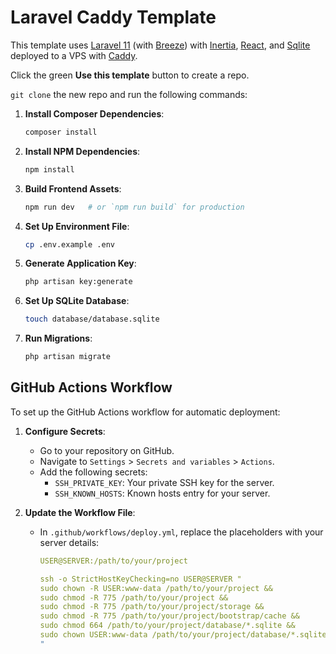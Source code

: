# Laravel Caddy Template

This template uses [Laravel 11](https://laravel.com/) (with [Breeze](https://laravel.com/docs/11.x/starter-kits#breeze-and-inertia)) with [Inertia](https://inertiajs.com/), [React](https://react.dev/), and [Sqlite](https://www.sqlite.org/) deployed to a VPS with [Caddy](https://caddyserver.com/).

Click the green **Use this template** button to create a repo.

`git clone` the new repo and run the following commands:

1. **Install Composer Dependencies**:

    ```bash
    composer install
    ```

2. **Install NPM Dependencies**:

    ```bash
    npm install
    ```

3. **Build Frontend Assets**:

    ```bash
    npm run dev   # or `npm run build` for production
    ```

4. **Set Up Environment File**:

    ```bash
    cp .env.example .env
    ```

5. **Generate Application Key**:

    ```bash
    php artisan key:generate
    ```

6. **Set Up SQLite Database**:

    ```bash
    touch database/database.sqlite
    ```

7. **Run Migrations**:
    ```bash
    php artisan migrate
    ```

## GitHub Actions Workflow

To set up the GitHub Actions workflow for automatic deployment:

1. **Configure Secrets**:

    - Go to your repository on GitHub.
    - Navigate to `Settings` > `Secrets and variables` > `Actions`.
    - Add the following secrets:
        - `SSH_PRIVATE_KEY`: Your private SSH key for the server.
        - `SSH_KNOWN_HOSTS`: Known hosts entry for your server.

2. **Update the Workflow File**:

    - In `.github/workflows/deploy.yml`, replace the placeholders with your server details:

        ```yaml
        USER@SERVER:/path/to/your/project

        ssh -o StrictHostKeyChecking=no USER@SERVER "
        sudo chown -R USER:www-data /path/to/your/project &&
        sudo chmod -R 775 /path/to/your/project &&
        sudo chmod -R 775 /path/to/your/project/storage &&
        sudo chmod -R 775 /path/to/your/project/bootstrap/cache &&
        sudo chmod 664 /path/to/your/project/database/*.sqlite &&
        sudo chown USER:www-data /path/to/your/project/database/*.sqlite
        "
        ```
